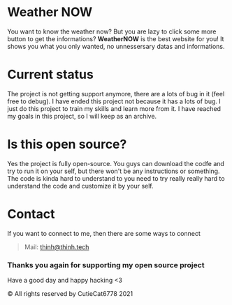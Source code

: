 # Weather NOW

You want to know the weather now? But you are lazy to click some more button to get the informations?
**WeatherNOW** is the best website for you! It shows you what you only wanted, no unnessersary datas and informations.

# Current status

The project is not getting support anymore, there are a lots of bug in it (feel free to debug). I have ended this project not because it has a lots of bug. I just do this project to train my skills and learn more from it. I have reached my goals in this project, so I will keep as an archive.

# Is this open source?

Yes the project is fully open-source. You guys can download the codfe and try to run it on your self, but there won't be any instructions or something.
The code is kinda hard to understand to you need to try really really hard to understand the code and customize it by your self.

# Contact

If you want to connect to me, then there are some ways to connect

> Mail: thinh@thinh.tech

### Thanks you again for supporting my open source project
Have a good day and happy hacking <3

© All rights reserved by CutieCat6778 2021
